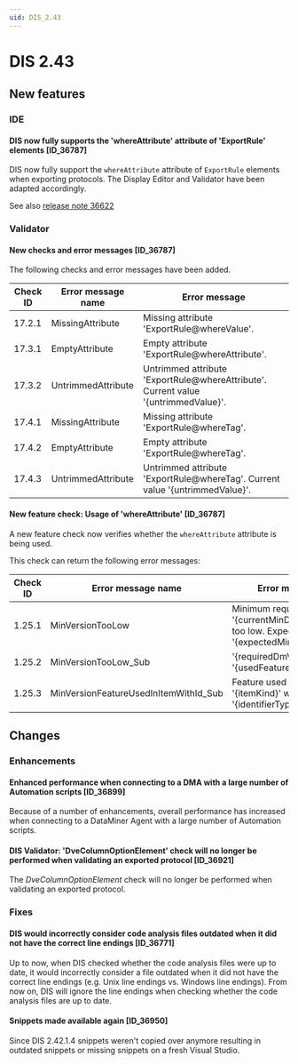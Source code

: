 ```yaml
---
uid: DIS_2.43
---
```


# DIS 2.43

## New features

### IDE

#### DIS now fully supports the 'whereAttribute' attribute of 'ExportRule' elements [ID_36787]

DIS now fully support the `whereAttribute` attribute of `ExportRule` elements when exporting protocols. The Display Editor and Validator have been adapted accordingly.

See also [release note 36622](xref:General_Main_Release_10.4.0_new_features#exportrule-elements-can-now-have-a-whereattribute-attribute-id_36622)

### Validator

#### New checks and error messages [ID_36787]

The following checks and error messages have been added.

| Check ID | Error message name | Error message |
|--|--|--|
| 17.2.1 | MissingAttribute | Missing attribute 'ExportRule@whereValue'. |
| 17.3.1 | EmptyAttribute | Empty attribute 'ExportRule@whereAttribute'. |
| 17.3.2 | UntrimmedAttribute | Untrimmed attribute 'ExportRule@whereAttribute'. Current value '{untrimmedValue}'. |
| 17.4.1 | MissingAttribute | Missing attribute 'ExportRule@whereTag'. |
| 17.4.2 | EmptyAttribute | Empty attribute 'ExportRule@whereTag'. |
| 17.4.3 | UntrimmedAttribute | Untrimmed attribute 'ExportRule@whereTag'. Current value '{untrimmedValue}'. |

#### New feature check: Usage of 'whereAttribute' [ID_36787]

A new feature check now verifies whether the `whereAttribute` attribute is being used.

This check can return the following error messages:

| Check ID | Error message name | Error message |
|--|--|--|
| 1.25.1 | MinVersionTooLow | Minimum required version '{currentMinDmVersion}' too low. Expected value '{expectedMinDmVersion}'. |
| 1.25.2 | MinVersionTooLow_Sub | '{requiredDmVersion}' : '{usedFeature}' |
| 1.25.3 | MinVersionFeatureUsedInItemWithId_Sub | Feature used in '{itemKind}' with '{identifierType}' '{itemId}'. |

## Changes

### Enhancements

#### Enhanced performance when connecting to a DMA with a large number of Automation scripts [ID_36899]

Because of a number of enhancements, overall performance has increased when connecting to a DataMiner Agent with a large number of Automation scripts.

#### DIS Validator: 'DveColumnOptionElement' check will no longer be performed when validating an exported protocol [ID_36921]

The *DveColumnOptionElement* check will no longer be performed when validating an exported protocol.

### Fixes

#### DIS would incorrectly consider code analysis files outdated when it did not have the correct line endings [ID_36771]

Up to now, when DIS checked whether the code analysis files were up to date, it would incorrectly consider a file outdated when it did not have the correct line endings (e.g. Unix line endings vs. Windows line endings). From now on, DIS will ignore the line endings when checking whether the code analysis files are up to date.

#### Snippets made available again [ID_36950]

Since DIS 2.42.1.4 snippets weren't copied over anymore resulting in outdated snippets or missing snippets on a fresh Visual Studio.